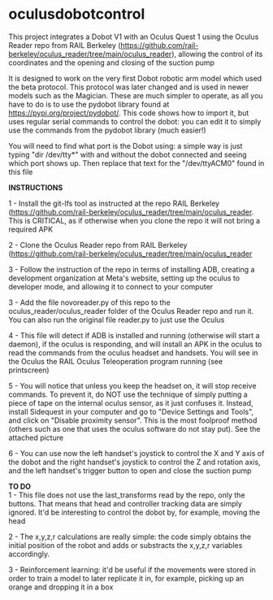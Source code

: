 # oculusdobotcontrol
This project integrates a Dobot V1 with an Oculus Quest 1 using the Oculus Reader repo from RAIL Berkeley (https://github.com/rail-berkeley/oculus_reader/tree/main/oculus_reader), allowing the control of its coordinates and the opening and closing of the suction pump

It is designed to work on the very first Dobot robotic arm model which used the beta protocol. This protocol was later changed and is used in newer models such as the Magician. These are much simpler to operate, as all you have to do is to use the pydobot library found at https://pypi.org/project/pydobot/. This code shows how to import it, but uses regular serial commands to control the dobot: you can edit it to simply use the commands from the pydobot library (much easier!)

You will need to find what port is the Dobot using: a simple way is just typing "dir /dev/tty*" with and without the dobot connected and seeing which port shows up. Then replace that text for the "/dev/ttyACM0" found in this file

**INSTRUCTIONS**

1 - Install the git-lfs tool as instructed at the repo RAIL Berkeley (https://github.com/rail-berkeley/oculus_reader/tree/main/oculus_reader. This is CRITICAL, as if otherwise when you clone the repo it will not bring a required APK

2 - Clone the Oculus Reader repo from RAIL Berkeley (https://github.com/rail-berkeley/oculus_reader/tree/main/oculus_reader

3 - Follow the instruction of the repo in terms of installing ADB, creating a development organization at Meta's website, setting up the oculus to developer mode, and allowing it to connect to your computer

3 - Add the file novoreader.py of this repo to the oculus_reader/oculus_reader folder of the Oculus Reader repo and run it. You can also run the original file reader.py to just use the Oculus

4 - This file will detect if ADB is installed and running (otherwise will start a daemon), if the oculus is responding, and will install an APK in the oculus to read the commands from the oculus headset and handsets. You will see in the Oculus the RAIL Oculus Teleoperation program running (see printscreen)

5 - You will notice that unless you keep the headset on, it will stop receive commands. To prevent it, do NOT use the technique of simply putting a piece of tape on the internal oculus sensor, as it just confuses it. Instead, install Sidequest in your computer and go to "Device Settings and Tools", and click on "Disable proximity sensor". This is the most foolproof method (others such as one that uses the oculus software do not stay put). See the attached picture

6 - You can use now the left handset's joystick to control the X and Y axis of the dobot and the right handset's joystick to control the Z and rotation axis, and the left handset's trigger button to open and close the suction pump


**TO DO**<br>
1 - This file does not use the last_transforms read by the repo, only the buttons. That means that head and controller tracking data are simply ignored. It'd be interesting to control the dobot by, for example, moving the head

2 - The x,y,z,r calculations are really simple: the code simply obtains the initial position of the robot and adds or substracts the x,y,z,r variables accordingly. 

3 - Reinforcement learning: it'd be useful if the movements were stored in order to train a model to later replicate it in, for example, picking up an orange and dropping it in a box
